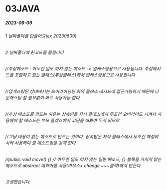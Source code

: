 # 03JAVA


##### 2023-06-09 
###### 1 날짜폴더를 만들어요(ex 20230609)
###### 2 날짜폴더에 한코드를 올립니다

######	//추상메소드 : 아무런 일도 하지 않는 메소드  -> 업캐스팅용으로 사용됩니다. 추상메서드를 포함하고 있는 클래스(추상클래스)에서 업캐스팅용으로 사용합니다
######  //업캐스팅된 상태에서는 오버라이딩된 하위 클래스 메서드에 접근가능하기 때문에 다운캐스팅 할 필요없이 바로 사용가능 합다
######	//추상 메소드를 만드는 이유는 상속받을 자식 클래스에서 무조건 오버라이드 시켜서 사용해야 할 메소드는 부모 클래스에서 코딩을 해봐야 무시 되므로
######	//그냥 내용이 없는 메소드로 만드는 것이다. 상속받은 자식 클래스에서 무조건 재정의 시켜 사용해야 할 메소드임을 강제 한다
######	//public void move() {} // 아무런 일도 하지 않는 일반 메소드, {} 블록을 가지지 않는 메소드로 abstract 예약어를 사용(마우스+ change ~~~클릭)해서 만든다

###### 고생했습니다. 
